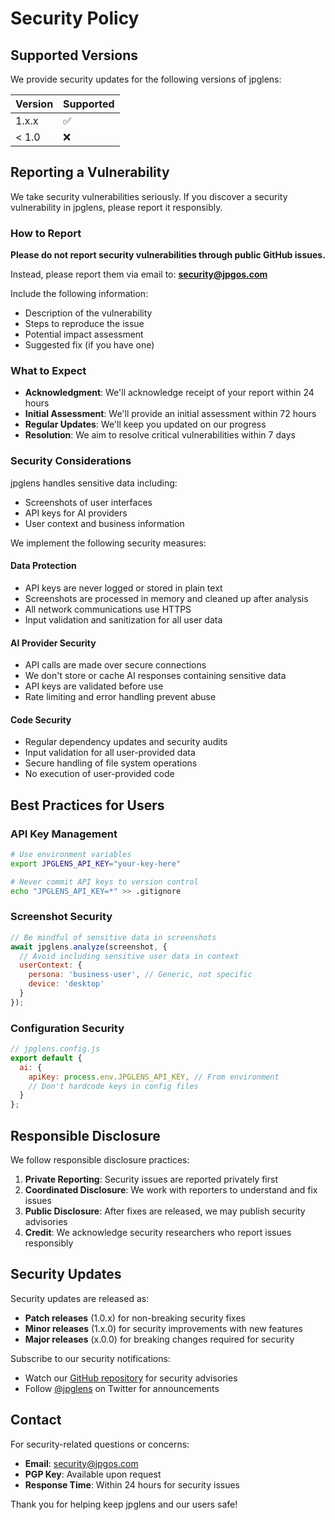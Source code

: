 # Security Policy

## Supported Versions

We provide security updates for the following versions of jpglens:

| Version | Supported          |
| ------- | ------------------ |
| 1.x.x   | :white_check_mark: |
| < 1.0   | :x:                |

## Reporting a Vulnerability

We take security vulnerabilities seriously. If you discover a security vulnerability in jpglens, please report it responsibly.

### How to Report

**Please do not report security vulnerabilities through public GitHub issues.**

Instead, please report them via email to: **security@jpgos.com**

Include the following information:
- Description of the vulnerability
- Steps to reproduce the issue
- Potential impact assessment
- Suggested fix (if you have one)

### What to Expect

- **Acknowledgment**: We'll acknowledge receipt of your report within 24 hours
- **Initial Assessment**: We'll provide an initial assessment within 72 hours
- **Regular Updates**: We'll keep you updated on our progress
- **Resolution**: We aim to resolve critical vulnerabilities within 7 days

### Security Considerations

jpglens handles sensitive data including:
- Screenshots of user interfaces
- API keys for AI providers
- User context and business information

We implement the following security measures:

#### Data Protection
- API keys are never logged or stored in plain text
- Screenshots are processed in memory and cleaned up after analysis
- All network communications use HTTPS
- Input validation and sanitization for all user data

#### AI Provider Security
- API calls are made over secure connections
- We don't store or cache AI responses containing sensitive data
- API keys are validated before use
- Rate limiting and error handling prevent abuse

#### Code Security
- Regular dependency updates and security audits
- Input validation for all user-provided data
- Secure handling of file system operations
- No execution of user-provided code

## Best Practices for Users

### API Key Management
```bash
# Use environment variables
export JPGLENS_API_KEY="your-key-here"

# Never commit API keys to version control
echo "JPGLENS_API_KEY=*" >> .gitignore
```

### Screenshot Security
```javascript
// Be mindful of sensitive data in screenshots
await jpglens.analyze(screenshot, {
  // Avoid including sensitive user data in context
  userContext: {
    persona: 'business-user', // Generic, not specific
    device: 'desktop'
  }
});
```

### Configuration Security
```javascript
// jpglens.config.js
export default {
  ai: {
    apiKey: process.env.JPGLENS_API_KEY, // From environment
    // Don't hardcode keys in config files
  }
};
```

## Responsible Disclosure

We follow responsible disclosure practices:

1. **Private Reporting**: Security issues are reported privately first
2. **Coordinated Disclosure**: We work with reporters to understand and fix issues
3. **Public Disclosure**: After fixes are released, we may publish security advisories
4. **Credit**: We acknowledge security researchers who report issues responsibly

## Security Updates

Security updates are released as:
- **Patch releases** (1.0.x) for non-breaking security fixes
- **Minor releases** (1.x.0) for security improvements with new features
- **Major releases** (x.0.0) for breaking changes required for security

Subscribe to our security notifications:
- Watch our [GitHub repository](https://github.com/jpgos/jpglens) for security advisories
- Follow [@jpglens](https://twitter.com/jpglens) on Twitter for announcements

## Contact

For security-related questions or concerns:
- **Email**: security@jpgos.com
- **PGP Key**: Available upon request
- **Response Time**: Within 24 hours for security issues

Thank you for helping keep jpglens and our users safe!
